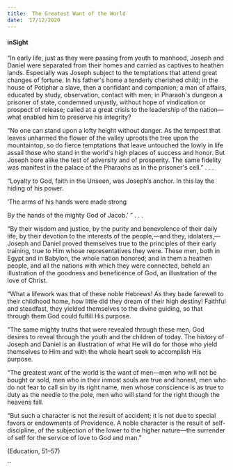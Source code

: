 ```yaml
---
title:  The Greatest Want of the World
date:  17/12/2020
---
```


#### inSight

“In early life, just as they were passing from youth to manhood, Joseph and Daniel were separated from their homes and carried as captives to heathen lands. Especially was Joseph subject to the temptations that attend great changes of fortune. In his father's home a tenderly cherished child; in the house of Potiphar a slave, then a confidant and companion; a man of affairs, educated by study, observation, contact with men; in Pharaoh's dungeon a prisoner of state, condemned unjustly, without hope of vindication or prospect of release; called at a great crisis to the leadership of the nation—what enabled him to preserve his integrity?

“No one can stand upon a lofty height without danger. As the tempest that leaves unharmed the flower of the valley uproots the tree upon the mountaintop, so do fierce temptations that leave untouched the lowly in life assail those who stand in the world's high places of success and honor. But Joseph bore alike the test of adversity and of prosperity. The same fidelity was manifest in the palace of the Pharaohs as in the prisoner's cell.” . . .

“Loyalty to God, faith in the Unseen, was Joseph’s anchor. In this lay the hiding of his power.

‘The arms of his hands were made strong

By the hands of the mighty God of Jacob.’ ” . . .

“By their wisdom and justice, by the purity and benevolence of their daily life, by their devotion to the interests of the people,—and they, idolaters,—Joseph and Daniel proved themselves true to the principles of their early training, true to Him whose representatives they were. These men, both in Egypt and in Babylon, the whole nation honored; and in them a heathen people, and all the nations with which they were connected, beheld an illustration of the goodness and beneficence of God, an illustration of the love of Christ.

“What a lifework was that of these noble Hebrews! As they bade farewell to their childhood home, how little did they dream of their high destiny! Faithful and steadfast, they yielded themselves to the divine guiding, so that through them God could fulfill His purpose.

“The same mighty truths that were revealed through these men, God desires to reveal through the youth and the children of today. The history of Joseph and Daniel is an illustration of what He will do for those who yield themselves to Him and with the whole heart seek to accomplish His purpose.

“The greatest want of the world is the want of men—men who will not be bought or sold, men who in their inmost souls are true and honest, men who do not fear to call sin by its right name, men whose conscience is as true to duty as the needle to the pole, men who will stand for the right though the heavens fall.

“But such a character is not the result of accident; it is not due to special favors or endowments of Providence. A noble character is the result of self-discipline, of the subjection of the lower to the higher nature—the surrender of self for the service of love to God and man.”

(Education, 51–57)

``